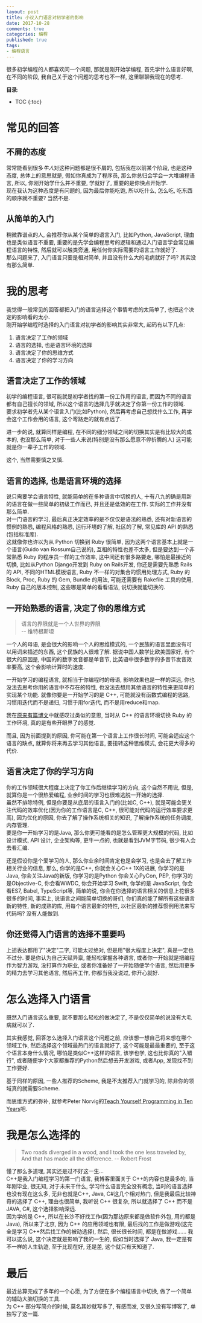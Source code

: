 ```yaml
---
layout: post
title: 小议入门语言对初学者的影响
date: 2017-10-28
comments: true
categories: 编程
published: true
tags:
- 编程语言
---
```


很多初学编程的人都喜欢问一个问题, 那就是刚开始学编程, 首先学什么语言好啊, 在不同的阶段, 我自己关于这个问题的思考也不一样, 这里聊聊我现在的思考.  

<!-- more -->

**目录**:

* TOC
{:toc}

# 常见的回答
## 不屑的态度
常常能看到很多*牛人*对这种问题都是很不屑的, 包括我在以前某个阶段, 也是这种态度, 总体上的意思就是, 假如你真成为了程序员, 那么你总归会学会一大堆编程语言, 所以, 你刚开始学什么并不重要, 学就好了, 重要的是你快点开始学.  
现在我认为这种态度是有问题的, 因为最后你能吃饱, 所以吃什么, 怎么吃, 吃东西的顺序就不重要? 当然不是.  
 
## 从简单的入门
稍微靠谱点的人, 会推荐你从某个简单的语言入门, 比如Python, JavaScript, 理由也是类似语言不重要, 重要的是先学会编程思考的逻辑和通过入门语言学会常见编程语言的特性, 然后就可以触类旁通, 用任何你实际需要的语言工作就好了.  
那么问题来了, 入门语言只要是相对简单, 并且没有什么大的毛病就好了吗?  其实没有那么简单.  

# 我的思考
我觉得一般常见的回答都把入门的语言选择这个事情考虑的太简单了, 也把这个决定的影响看的太小.  
刚开始学编程时选择的入门语言对初学者的影响其实非常大, 起码有以下几点:

1. 语言决定了工作的领域
2. 语言的选择, 也是语言环境的选择
3. 语言决定了你的思维方式
4. 语言决定了你的学习方向

## 语言决定了工作的领域
初学的编程语言, 很可能就是初学者找的第一份工作用的语言, 而因为不同的语言都有自己擅长的领域, 所以这个语言的选择几乎就决定了你第一份工作的领域.  
要求初学者先从某个语言入门(比如Python), 然后再考虑自己想找什么工作, 再学会这个工作会用的语言, 这个弯路走的就有点远了.  

进一步的说, 就算同样是编程, 在不同的细分领域之间的切换其实是有比较大的成本的, 也没那么简单, 对于一些人来说(特别是没有那么愿意不停折腾的人) 这可能就是你一辈子工作的领域.  

这个, 当然需要慎之又慎.  

## 语言的选择, 也是语言环境的选择
说只需要学会语言特性, 就能简单的在多种语言中切换的人, 十有八九的确是用新的语言在做一些简单的初级工作而已, 并且还是低效的在工作.  实际的工作并没有那么简单.  
对一门语言的学习, 最后真正决定效率的是不仅仅是语法的熟悉, 还有对新语言的惯例的熟悉, 编程风格的熟悉, 运行环境的了解, 社区的了解, 常见库的 API 的熟悉(包括标准库).  
这就像你也许以为从 Python 切换到 Ruby 很简单, 因为这两个语言基本上就是一个语言(Guido van Rossum自己说的), 互相的特性也差不太多, 但是要达到一个非常熟悉 Ruby 的程序员一样的工作效率, 这中间还有很多路要走, 哪怕是最接近的切换, 比如从Python Django开发到 Ruby on Rails开发, 你还是需要先熟悉 Rails 的 API, 不同的HTML模板语言,  Ruby 不一样的对集合的惯用处理方式, Ruby 的Block, Proc, Ruby 的 Gem, Bundle 的用法, 可能还需要有 Rakefile 工具的使用, Ruby 自己的版本控制, 这些哪是简单的看看语法, 说切换就能切换的.  

## 一开始熟悉的语言, 决定了你的思维方式
> 语言的界限就是一个人世界的界限	
> -- 维特根斯坦

一个人的母语, 是会很大的影响一个人的思维模式的, 一个民族的语言里面没有可以用词来描述的东西, 这个民族的人很难了解. 据说中国人数学比欧美国家好, 有个很大的原因是, 中国的的数字发音都是单音节, 比英语中很多数字的多音节发音效率要高, 这个会影响计算时的速度.    
 
一开始学习的编程语言, 就相当于你编程时的母语, 影响效果也是一样的深远, 你也没法去思考你用的语言中不存在的特性, 也没法去想用其他语言的特性来更简单的实现某个功能.  就像你要是一开始学习的是 C++, 可能就没有函数式编程的思路, 习惯用迭代而不是递归,  习惯于用for迭代, 而不是用reduce和map.   

我在[原来有篇博文](http://www.jtianling.com/The-limits-of-my-language-means-the-limits-of-my-world.html)中就感叹过类似的意思, 当时从 C++ 的语言环境切换 Ruby 的工作环境, 真的是有些开眼界了的感觉.  

而且, 因为前面提到的原因, 你可能在第一个语言上工作很长时间, 可能会适应这个语言的缺点, 就算你将来再去学习其他语言, 要扭转这种思维模式, 会花更大得多的代价.  

## 语言决定了你的学习方向
你的工作领域很大程度上决定了你工作后继续学习的方向, 这个自然不用说, 但是, 就算你是一个很热爱编程, 业余时间的学习也很难逃脱一开始的选择.  
虽然不排除特例, 但是你要是从底层的语言入门的(比如C, C++), 就是可能会更关注代码的效率优化(因为你的工作语言是C, C++, 很可能对代码的运行效率要求更高), 因为优化的原因, 你去了解了操作系统相关的知识, 了解操作系统的任务调度, 内存管理.  
要是你一开始学习的是Java, 那么你更可能看的是怎么管理更大规模的代码, 比如设计模式, API 设计, 企业架构等, 更牛一点的, 也就是看到JVM字节码, 很少有人会去看汇编.  

还是假设你是个爱学习的人, 那么你业余时间肯定也是会学习, 也是会去了解工作相关行业的信息, 那么, 你学的是C++, 你就会关心C++ 1X的进展, 你学习的是Java, 你会关注Java的新版, 你学习的是Python 你会关心PyCon, PEP, 你学习的是Objective-C, 你会看WWDC, 你会开始学习 Swift, 你学的是 JavaScript, 你会看ES7, Babel, TypeScript等, 简单的说, 你会在你选择的语言相关的信息上花很多很多的时间, 事实上, 说语言之间能简单切换的哥们, 你们真的能了解所有这些语言新的特性, 新的成熟的库, 用每个语言最新的特性, 以社区最新的推荐惯例用法来写代码吗? 没有人能做到.  

## 你还觉得入门语言的选择不重要吗 
上述表达都用了"决定"二字, 可能太过绝对, 但是用"很大程度上决定", 真是一定也不过分.  要是你认为自己天赋异禀, 能轻松掌握各种语言, 或者你一开始就是把编程作为智力游戏, 没打算作为职业, 或者你准备好了一开始随便学个语言, 然后用更多的精力去学习其他语言, 然后再工作, 你都当我没说过, 你开心就好.   

# 怎么选择入门语言
既然入门语言这么重要, 就不要那么轻松的做决定了, 不是仅仅简单的说没有大毛病就可以了.  

其实我感觉, 回答怎么选择入门语言这个问题之前, 应该想一想自己将来想在哪个领域工作, 然后选择这个领域最热门的语言就好了, 这个可能是最最重要的, 至于这个语言本身什么情况, 哪怕是类似C++这样的语言, 该学也学, 这也比你真的"入错行", 或者随便学个大家都推荐的Python然后想去开发游戏, 或者App, 发现找不到工作要好.  

基于同样的原因, 一些人推荐的Scheme, 我是不太推荐入门就学习的, 除非你的领域真的就需要Scheme.  

而思维方式的弥补,  就参考Peter Norvig的[Teach Yourself Programming in Ten Years](http://www.norvig.com/21-days.html)吧.  

# 我是怎么选择的
> Two roads diverged in a wood, and I took the one less traveled by, And that has made all the difference. 
> -- Robert Frost

懂了那么多道理, 其实还是过不好这一生...  
C++是我入门编程学习的第一门语言, 我博客里面关于 C++的内容也是最多的, 当年刚毕业, 很无知, 对于未来干什么, 学习什么语言完全没有概念, 当时的语言选择也没有现在这么多, 无非也就是C++, Java, C#这几个相对热门,  但是我最后比较神奇的选择了 C++, 理由也很简单, 我听说 C++ 很复杂, 所以就选择了 C++ 而不是 JAVA, C#, 这个选择影响深远.  
因为学的是 C++, 所以在长沙不好找工作(因为那边原来都是做软件外包, 用的都是 Java), 所以来了北京, 因为 C++ 的应用领域也有限, 最后找的工作是做游戏(这完全是学习 C++然后找工作的被动选择), 然后, 很长很长时间, 都是在做游戏......
我可以这么说, 这个决定就是影响了我的一生的, 假如当时选择了 Java, 我一定是有不一样的人生轨迹, 至于比现在好, 还是差, 这个就只有天知道了.  

# 最后
最近总算完成了多年的一个心愿, 为了方便在多个编程语言中切换, 做了一个简单的辅助大脑切换的工具.  
为 C++ 部分写简介的时候, 莫名其妙就写多了, 有感而发, 又很久没有写博客了, 单独写了这一篇.  
